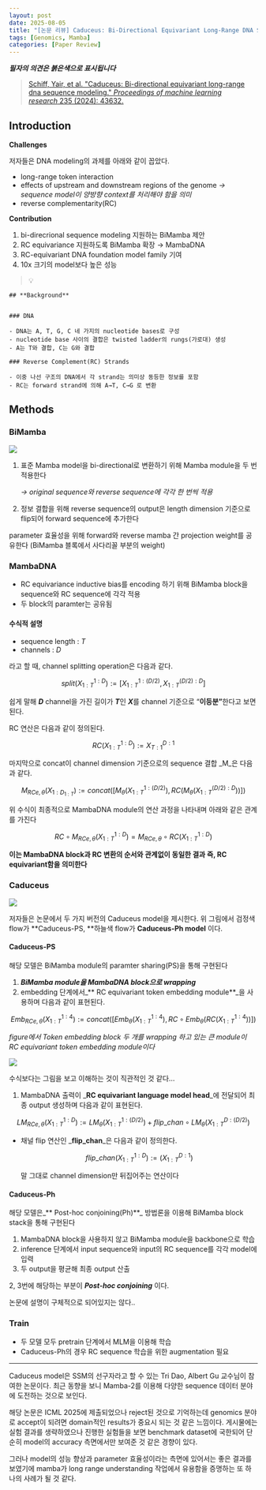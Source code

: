 ```yaml
---
layout: post
date: 2025-08-05
title: "[논문 리뷰] Caduceus: Bi-Directional Equivariant Long-Range DNA Sequence Modeling"
tags: [Genomics, Mamba]
categories: [Paper Review]
---
```


<span class="notion-red">_**필자의 의견은 붉은색으로 표시됩니다**_</span>


> [Schiff, Yair, et al. "Caduceus: Bi-directional equivariant long-range dna sequence modeling." ](https://pmc.ncbi.nlm.nih.gov/articles/PMC12189541/)[_Proceedings of machine learning research_](https://pmc.ncbi.nlm.nih.gov/articles/PMC12189541/)[ 235 (2024): 43632.](https://pmc.ncbi.nlm.nih.gov/articles/PMC12189541/)



## Introduction


**Challenges**


저자들은 DNA modeling의 과제를 아래와 같이 꼽았다.

- long-range token interaction
- effects of upstream and downstream regions of the genome 
_→ sequence model이 양방향 context를 처리해야 함을 의미_
- reverse complementarity(RC)

**Contribution**

1. bi-direcrional sequence modeling 지원하는 BiMamba 제안
1. RC equivariance 지원하도록 BiMamba 확장 → MambaDNA
1. RC-equivariant DNA foundation model family 기여
1. 10x 크기의 model보다 높은 성능

> 💡 


	## **Background**


	### DNA

	- DNA는 A, T, G, C 네 가지의 nucleotide bases로 구성
	- nucleotide base 사이의 결합은 twisted ladder의 rungs(가로대) 생성
	- A는 T와 결합, C는 G와 결합

	### Reverse Complement(RC) Strands

	- 이중 나선 구조의 DNA에서 각 strand는 의미상 동등한 정보를 포함
	- RC는 forward strand에 의해 A→T, C→G 로 변환


## Methods



### BiMamba


![](https://prod-files-secure.s3.us-west-2.amazonaws.com/542b861c-36a8-4051-84e5-8804b6728dba/2c247d59-7815-4980-99f0-8f0d21f445a7/image.png?X-Amz-Algorithm=AWS4-HMAC-SHA256&X-Amz-Content-Sha256=UNSIGNED-PAYLOAD&X-Amz-Credential=ASIAZI2LB466ZEOPDX3S%2F20250919%2Fus-west-2%2Fs3%2Faws4_request&X-Amz-Date=20250919T190114Z&X-Amz-Expires=3600&X-Amz-Security-Token=IQoJb3JpZ2luX2VjEGMaCXVzLXdlc3QtMiJGMEQCIHEi6l9ngqpJWQXIhD19YF5tXISsXxKDQ7TrX552NftZAiBETi8gmckJOQG0pCnQy3jxarUWuefFKjLHyJ4uliIKyCqIBAjc%2F%2F%2F%2F%2F%2F%2F%2F%2F%2F8BEAAaDDYzNzQyMzE4MzgwNSIM91UvPRPuhm62eNLdKtwD5BuZZJ7T%2FZ%2FYeAjj6pO4K2rvOIbXQiUhRTEbI9U7zOYAjuPc1MZZ%2FHJy5b57Kcqn11lZLBV9ORyk4dFdlO8uZNnzGpeuu2sEBe%2FmEB8zZqeG32wahzcyEHXr9BcYqEc%2BahfGkrJE49uCx%2Bfh7%2BpN%2FJOZIzv2DmH9fGE1irO1kLUtRWmJ5a0CXEe%2BCvkzTVdoiWYldUpRyY7vZ1lbfaK0UVREEJ9OXDUXZyfyIsROgPj3XavJqz3enOtgeGK5bZHay%2BvaTxyKdzDWRZAzZK9OxRBnThvY%2B7sBLiwiCjg1Iz6XZMIUjkuJvS4yr4en8NJ3JiL5jt3QQxozOwmtJ3xtR9fb%2B09Q2LSivyis5q28%2B380UO9hERT4nDZch7Zruy%2FSmkxIaYXnDAtaXBpJEE7gac6m8XVam6JoD4fW9wLaSF5q2L9yrhlf3PnHRjGzQQppkjIQmdX6%2BF6ohxqsxGRXvA06HiWZ%2BRFN%2FcoNdjHngcVQXo%2BaOI36lq7afFAM6kWDfdQOd7R60NUa2r2NLveG8R7RqVxoiJneK%2BBanL1fyp3LfiahqiQlqq8b5TbiErrbVvPN%2FBixdA2cIweIAz2IHVY5tHHYq8pZkXnrINFXjPVVOhfBne4hl8VvA0cwsMC2xgY6pgGBt%2BQorkNFH%2BKbb%2FiBB8R%2FQeTOYpBRKLwnXNWsWQLk0yZADPfkdZSVMYNZ3WX0BkCjuG%2FxsljaUJ%2F1Ai9sMPqW%2Fcqiw8NdySSxReNjhYm5WrBs%2BUnZtZOAIiqD1Fv1IoXfCGrFb6GQRTurrCF5BKAIW8KJ%2BzCzkbiENnbrmhh4%2FceLBOfvWtO2xFzBarPyEsi2oG7p5Zr0%2F9neG4GwZOUQRfdBEV9D&X-Amz-Signature=884dc83d2fd87aea014cc0cf86fb93fc749bba170ee792d4f582d36b9b9b3451&X-Amz-SignedHeaders=host&x-amz-checksum-mode=ENABLED&x-id=GetObject)

1. 표준 Mamba model을 bi-directional로 변환하기 위해 Mamba module을 두 번 적용한다

	_→ original sequence와 reverse sequence에 각각 한 번씩 적용_

1. 정보 결합을 위해 reverse sequence의 output은 length dimension 기준으로 flip되어 forward sequence에 추가한다

parameter 효율성을 위해 forward와 reverse mamba 간 projection weight를 공유한다 (BiMamba 블록에서 사다리꼴 부분의 weight)



### MambaDNA

- RC equivariance inductive bias를 encoding 하기 위해 BiMamba block을 sequence와 RC sequence에 각각 적용
- 두 block의 paramter는 공유됨


#### 수식적 설명

- sequence length : _T_
- channels : _D_

라고 할 때,  channel splitting operation은 다음과 같다.


$$
split(X^{1:D}_{1:T}):=[X^{1:(D/2)}_{1:T},X^{(D/2):D}_{1:T}]
$$


<span class="notion-red">쉽게 말해 </span><span class="notion-red">_**D**_</span><span class="notion-red"> channel을 가진 길이가 </span><span class="notion-red">_**T**_</span><span class="notion-red">인 </span><span class="notion-red">_**X**_</span><span class="notion-red">를 channel 기준으로 “</span><span class="notion-red">**이등분”**</span><span class="notion-red">한다고 보면 된다.</span>


RC 연산은 다음과 같이 정의된다.


$$
RC(X^{1:D}_{1:T}):=X^{D:1}_{T:1}
$$


마지막으로 concat이 channel dimension 기준으로의 sequence 결합 _M_은 다음과 같다.


$$
M_{RCe,\theta}(X_{1:D_{1:T}}):=concat([M_{\theta}(X^{1:(D/2)}_{1:T}),RC(M_{\theta}(X^{(D/2):D}_{1:T}))])
$$


위 수식이 최종적으로 MambaDNA module의 연산 과정을 나타내며 아래와 같은 관계를 가진다


$$
RC\circ M_{RCe,\theta}(X^{1:D}_{1:T}) = M_{RCe,\theta} \circ RC(X^{1:D}_{1:T})
$$


**이는 MambaDNA block과 RC 변환의 순서와 관계없이 동일한 결과 즉, RC equivariant함을 의미한다**



### Caduceus


![](https://prod-files-secure.s3.us-west-2.amazonaws.com/542b861c-36a8-4051-84e5-8804b6728dba/f94a60d7-8145-473b-aef9-7c68d3ec604a/image.png?X-Amz-Algorithm=AWS4-HMAC-SHA256&X-Amz-Content-Sha256=UNSIGNED-PAYLOAD&X-Amz-Credential=ASIAZI2LB466ZEOPDX3S%2F20250919%2Fus-west-2%2Fs3%2Faws4_request&X-Amz-Date=20250919T190114Z&X-Amz-Expires=3600&X-Amz-Security-Token=IQoJb3JpZ2luX2VjEGMaCXVzLXdlc3QtMiJGMEQCIHEi6l9ngqpJWQXIhD19YF5tXISsXxKDQ7TrX552NftZAiBETi8gmckJOQG0pCnQy3jxarUWuefFKjLHyJ4uliIKyCqIBAjc%2F%2F%2F%2F%2F%2F%2F%2F%2F%2F8BEAAaDDYzNzQyMzE4MzgwNSIM91UvPRPuhm62eNLdKtwD5BuZZJ7T%2FZ%2FYeAjj6pO4K2rvOIbXQiUhRTEbI9U7zOYAjuPc1MZZ%2FHJy5b57Kcqn11lZLBV9ORyk4dFdlO8uZNnzGpeuu2sEBe%2FmEB8zZqeG32wahzcyEHXr9BcYqEc%2BahfGkrJE49uCx%2Bfh7%2BpN%2FJOZIzv2DmH9fGE1irO1kLUtRWmJ5a0CXEe%2BCvkzTVdoiWYldUpRyY7vZ1lbfaK0UVREEJ9OXDUXZyfyIsROgPj3XavJqz3enOtgeGK5bZHay%2BvaTxyKdzDWRZAzZK9OxRBnThvY%2B7sBLiwiCjg1Iz6XZMIUjkuJvS4yr4en8NJ3JiL5jt3QQxozOwmtJ3xtR9fb%2B09Q2LSivyis5q28%2B380UO9hERT4nDZch7Zruy%2FSmkxIaYXnDAtaXBpJEE7gac6m8XVam6JoD4fW9wLaSF5q2L9yrhlf3PnHRjGzQQppkjIQmdX6%2BF6ohxqsxGRXvA06HiWZ%2BRFN%2FcoNdjHngcVQXo%2BaOI36lq7afFAM6kWDfdQOd7R60NUa2r2NLveG8R7RqVxoiJneK%2BBanL1fyp3LfiahqiQlqq8b5TbiErrbVvPN%2FBixdA2cIweIAz2IHVY5tHHYq8pZkXnrINFXjPVVOhfBne4hl8VvA0cwsMC2xgY6pgGBt%2BQorkNFH%2BKbb%2FiBB8R%2FQeTOYpBRKLwnXNWsWQLk0yZADPfkdZSVMYNZ3WX0BkCjuG%2FxsljaUJ%2F1Ai9sMPqW%2Fcqiw8NdySSxReNjhYm5WrBs%2BUnZtZOAIiqD1Fv1IoXfCGrFb6GQRTurrCF5BKAIW8KJ%2BzCzkbiENnbrmhh4%2FceLBOfvWtO2xFzBarPyEsi2oG7p5Zr0%2F9neG4GwZOUQRfdBEV9D&X-Amz-Signature=59421c04c7006e74324605ccf38890514ceb30c8323b5d649cb668cce198abd8&X-Amz-SignedHeaders=host&x-amz-checksum-mode=ENABLED&x-id=GetObject)


저자들은 논문에서 두 가지 버전의 Caduceus model을 제시한다. 위 그림에서 검정색 flow가 **Caduceus-PS, **하늘색 flow가 **Caduceus-Ph model** 이다.



#### Caduceus-PS


해당 모델은 BiMamba module의 paramter sharing(PS)을 통해 구현된다

1. _**BiMamba module을 MambaDNA block으로 wrapping**_
1. embedding 단계에서_** RC equivariant token embedding module**_을 사용하며 다음과 같이 표현된다.

$$
Emb_{RCe,\theta}(X^{1:4}_{1:T}):=concat([Emb_{\theta}(X^{1:4}_{1:T}),RC \circ Emb_{\theta}(RC(X^{1:4}_{1:T}))])
$$


_figure에서 Token embedding block 두 개를 wrapping 하고 있는 큰 module이 RC equivariant token embedding module이다_


![](https://prod-files-secure.s3.us-west-2.amazonaws.com/542b861c-36a8-4051-84e5-8804b6728dba/b175e4da-71eb-4e91-8c23-a06dabe673c9/image.png?X-Amz-Algorithm=AWS4-HMAC-SHA256&X-Amz-Content-Sha256=UNSIGNED-PAYLOAD&X-Amz-Credential=ASIAZI2LB466ZEOPDX3S%2F20250919%2Fus-west-2%2Fs3%2Faws4_request&X-Amz-Date=20250919T190115Z&X-Amz-Expires=3600&X-Amz-Security-Token=IQoJb3JpZ2luX2VjEGMaCXVzLXdlc3QtMiJGMEQCIHEi6l9ngqpJWQXIhD19YF5tXISsXxKDQ7TrX552NftZAiBETi8gmckJOQG0pCnQy3jxarUWuefFKjLHyJ4uliIKyCqIBAjc%2F%2F%2F%2F%2F%2F%2F%2F%2F%2F8BEAAaDDYzNzQyMzE4MzgwNSIM91UvPRPuhm62eNLdKtwD5BuZZJ7T%2FZ%2FYeAjj6pO4K2rvOIbXQiUhRTEbI9U7zOYAjuPc1MZZ%2FHJy5b57Kcqn11lZLBV9ORyk4dFdlO8uZNnzGpeuu2sEBe%2FmEB8zZqeG32wahzcyEHXr9BcYqEc%2BahfGkrJE49uCx%2Bfh7%2BpN%2FJOZIzv2DmH9fGE1irO1kLUtRWmJ5a0CXEe%2BCvkzTVdoiWYldUpRyY7vZ1lbfaK0UVREEJ9OXDUXZyfyIsROgPj3XavJqz3enOtgeGK5bZHay%2BvaTxyKdzDWRZAzZK9OxRBnThvY%2B7sBLiwiCjg1Iz6XZMIUjkuJvS4yr4en8NJ3JiL5jt3QQxozOwmtJ3xtR9fb%2B09Q2LSivyis5q28%2B380UO9hERT4nDZch7Zruy%2FSmkxIaYXnDAtaXBpJEE7gac6m8XVam6JoD4fW9wLaSF5q2L9yrhlf3PnHRjGzQQppkjIQmdX6%2BF6ohxqsxGRXvA06HiWZ%2BRFN%2FcoNdjHngcVQXo%2BaOI36lq7afFAM6kWDfdQOd7R60NUa2r2NLveG8R7RqVxoiJneK%2BBanL1fyp3LfiahqiQlqq8b5TbiErrbVvPN%2FBixdA2cIweIAz2IHVY5tHHYq8pZkXnrINFXjPVVOhfBne4hl8VvA0cwsMC2xgY6pgGBt%2BQorkNFH%2BKbb%2FiBB8R%2FQeTOYpBRKLwnXNWsWQLk0yZADPfkdZSVMYNZ3WX0BkCjuG%2FxsljaUJ%2F1Ai9sMPqW%2Fcqiw8NdySSxReNjhYm5WrBs%2BUnZtZOAIiqD1Fv1IoXfCGrFb6GQRTurrCF5BKAIW8KJ%2BzCzkbiENnbrmhh4%2FceLBOfvWtO2xFzBarPyEsi2oG7p5Zr0%2F9neG4GwZOUQRfdBEV9D&X-Amz-Signature=7a1ffd6c4cabc08ac9490decf7c37c5de2574c688bc670e03f68282e9c746a92&X-Amz-SignedHeaders=host&x-amz-checksum-mode=ENABLED&x-id=GetObject)


<span class="notion-red">수식보다는 그림을 보고 이해하는 것이 직관적인 것 같다…</span>

1. MambaDNA 출력이 _**RC equivariant language model head**_에 전달되어 최종 output 생성하며 다음과 같이 표현된다.

$$
LM_{RCe,\theta}(X^{1:D}_{1:T}):= LM_{\theta}(X^{1:(D/2)}_{1:T})+flip\_chan\circ LM_{\theta}(X^{D:(D/2)}_{1:T})
$$

- 채널 flip 연산인 _**flip\_chan**_은 다음과 같이 정의한다.

	$$
	flip\_chan(X^{1:D}_{1:T}):=(X^{D:1}_{1:T})
	$$


	말 그대로 channel dimension만 뒤집어주는 연산이다



#### Caduceus-Ph


해당 모델은_** Post-hoc conjoining(Ph)**_ 방법론을 이용해 BiMamba block stack을 통해 구현된다

1. MambaDNA block을 사용하지 않고 BiMamba module을 backbone으로 학습
1. inference 단계에서 input sequence와 input의 RC sequence를 각각 model에 입력
1. 두 output을 평균해 최종 output 산출

2, 3번에 해당하는 부분이 _**Post-hoc conjoining**_ 이다.


<span class="notion-red">논문에 설명이 구체적으로 되어있지는 않다..</span>



### Train

- 두 모델 모두 pretrain 단계에서 MLM을 이용해 학습
- Caduceus-Ph의 경우 RC sequence 학습을 위한 augmentation 필요

---


<span class="notion-red">Caduceus model은 SSM의 선구자라고 할 수 있는 Tri Dao, Albert Gu 교수님이 참여한 논문이다. 최근 동향을 보니 Mamba-2를 이용해 다양한 sequence 데이터 분야에 도전하는 것으로 보인다.</span>


<span class="notion-red">해당 논문은 ICML 2025에 제출되었으나 reject된 것으로 기억하는데 genomics 분야로 accept이 되려면 domain적인 results가 중요시 되는 것 같은 느낌이다. 게시물에는 실험 결과를 생략하였으나 진행한 실험들을 보면 benchmark dataset에 국한되어 단순히 model의 accuracy 측면에서만 보여준 것 같은 경향이 있다.</span>


<span class="notion-red">그러나 model의 성능 향상과 parameter 효율성이라는 측면에 있어서는 좋은 결과를 보였기에 mamba가 long range understanding 작업에서 유용함을 증명하는 또 하나의 사례가 될 것 같다.</span>

